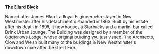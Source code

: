 **The Ellard Block**

Named after James Ellard, a Royal Engineer who stayed in New Westminster after his detachment disbanded in 1863. Built by his estate after his death in 1899, it now houses a Starbucks and a martini bar called Drink Urban Lounge. The Building was designed by a member of the Oddfellows Lodge, whose original building you just visited. The Architects, Clow and Welsh built many of the buildings in New Westminster's downtown core after the Great Fire.  


